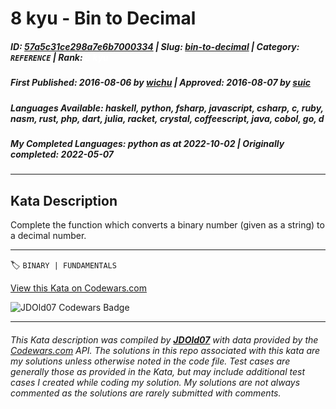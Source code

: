 # 8 kyu - Bin to Decimal

##### **ID**: [57a5c31ce298a7e6b7000334](https://www.codewars.com/kata/57a5c31ce298a7e6b7000334) | **Slug**: [bin-to-decimal](https://www.codewars.com/kata/57a5c31ce298a7e6b7000334) | **Category**: `REFERENCE` | **Rank**: <span style="color:white">8 kyu</span>

##### **First Published**: 2016-08-06 ***by*** [wichu](https://www.codewars.com/users/wichu) | **Approved**: 2016-08-07 ***by*** [suic](https://www.codewars.com/users/suic)

##### **Languages Available**: haskell, python, fsharp, javascript, csharp, c, ruby, nasm, rust, php, dart, julia, racket, crystal, coffeescript, java, cobol, go, d

##### **My Completed Languages**: python ***as at*** 2022-10-02 | **Originally completed**: 2022-05-07

---

## Kata Description


Complete the function which converts a binary number (given as a string) to a decimal number.

---


🏷 `BINARY | FUNDAMENTALS`


[View this Kata on Codewars.com](https://www.codewars.com/kata/57a5c31ce298a7e6b7000334)

![](https://www.codewars.com/users/jdold07/badges/large "JDOld07 Codewars Badge")

---

###### *This Kata description was compiled by [**JDOld07**](https://tpstech.dev) with data provided by the [Codewars.com](https://www.codewars.com) API.  The solutions in this repo associated with this kata are my solutions unless otherwise noted in the code file.  Test cases are generally those as provided in the Kata, but may include additional test cases I created while coding my solution.  My solutions are not always commented as the solutions are rarely submitted with comments.*
